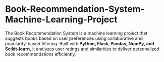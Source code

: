 # Book-Recommendation-System-Machine-Learning-Project
The Book Recommendation System is a machine learning project that suggests books based on user preferences using collaborative and popularity-based filtering. Built with **Python, Flask, Pandas, NumPy, and Scikit-learn**, it analyzes user ratings and similarities to deliver personalized book recommendations efficiently.
